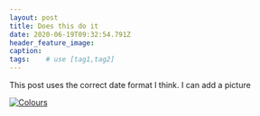 ```yaml
---
layout: post
title: Does this do it
date: 2020-06-19T09:32:54.791Z
header_feature_image:
caption:
tags:    # use [tag1,tag2]
---
```

This post uses the correct date format I think. I can add a picture


[![Colours](/uploads/IMG_2791.jpg)](/uploads/IMG_2791.jpg)
